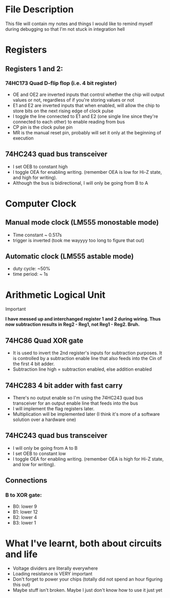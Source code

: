 # File Description
This file will contain my notes and things I would like to remind myself during debugging so that I'm not stuck in integration hell

# Registers
## Registers 1 and 2:
### 74HC173 Quad D-flip flop (i.e. 4 bit register)
- OE and OE2 are inverted inputs that control whether the chip will output values or not, regardless of if you're storing values or not
- E1 and E2 are inverted inputs that when enabled, will allow the chip to store bits on the next rising edge of clock pulse
- I toggle the line connected to E1 and E2 (one single line since they're connected to each other) to enable reading from bus
- CP pin is the clock pulse pin
- MR is the manual reset pin, probably will set it only at the beginning of execution
## 74HC243 quad bus transceiver
- I set OEB to constant high
- I toggle OEA for enabling writing. (remember OEA is low for Hi-Z state, and high for writing).
- Although the bus is bidirectional, I will only be going from B to A

# Computer Clock
## Manual mode clock (LM555 monostable mode)
- Time constant ~ 0.517s
- trigger is inverted (took me wayyyy too long to figure that out)

## Automatic clock (LM555 astable mode)
- duty cycle: ~50%
- time period: ~ 1s

# Arithmetic Logical Unit
> [!IMPORTANT]
> **I have messed up and interchanged register 1 and 2 during wiring. Thus now subtraction results in Reg2 - Reg1, not Reg1 - Reg2. Bruh.**

## 74HC86 Quad XOR gate
- It is used to invert the 2nd register's inputs for subtraction purposes. It is controlled by a subtraction enable line that also feeds into the Cin of the first 4 bit adder.
- Subtraction line high = subtraction enabled, else addition enabled

## 74HC283 4 bit adder with fast carry
- There's no output enable so I'm using the 74HC243 quad bus transceiver for an output enable line that feeds into the bus
- I will implement the flag registers later.
- Multiplication will be implemented later (I think it's more of a software solution over a hardware one)

## 74HC243 quad bus transceiver
- I will only be going from A to B
- I set OEB to constant low
- I toggle OEA for enabling writing. (remember OEA is high for Hi-Z state, and low for writing).

## Connections
### B to XOR gate:
- B0: lower 9
- B1: lower 12
- B2: lower 4
- B3: lower 1

# What I've learnt, both about circuits and life
- Voltage dividers are literally everywhere
- Loading resistance is VERY important
- Don't forget to power your chips (totally did not spend an hour figuring this out)
- Maybe stuff isn't broken. Maybe I just don't know how to use it just yet
